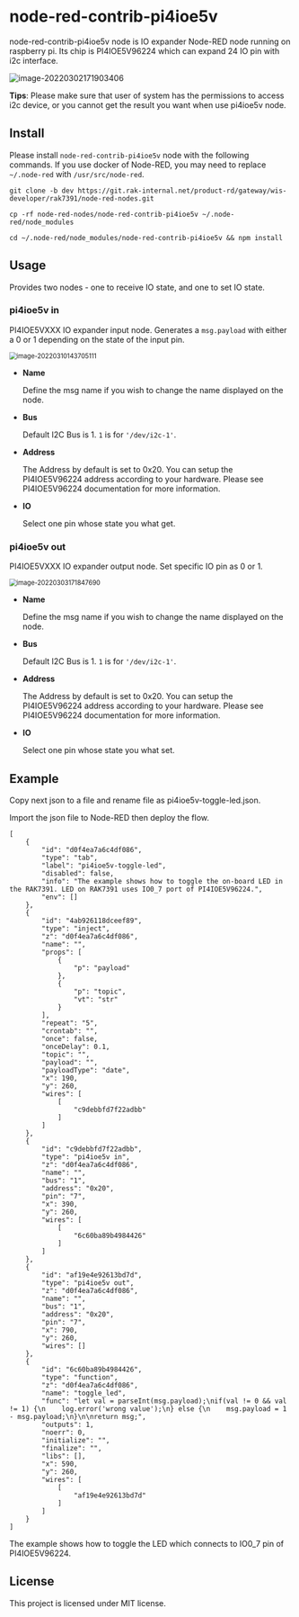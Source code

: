 # node-red-contrib-pi4ioe5v

node-red-contrib-pi4ioe5v node is  IO expander Node-RED node running on raspberry pi.  Its chip is  PI4IOE5V96224 which can expand 24 IO pin with i2c interface.

![image-20220302171903406](assets/image-20220302171903406.png)

**Tips**: Please make sure that user of system has the permissions to access i2c device, or  you cannot get  the result you want when use  pi4ioe5v node.

## Install

Please install `node-red-contrib-pi4ioe5v` node with the following commands. If you use docker of Node-RED, you may need to replace `~/.node-red` with `/usr/src/node-red`.

```
git clone -b dev https://git.rak-internal.net/product-rd/gateway/wis-developer/rak7391/node-red-nodes.git
```

```
cp -rf node-red-nodes/node-red-contrib-pi4ioe5v ~/.node-red/node_modules
```

```
cd ~/.node-red/node_modules/node-red-contrib-pi4ioe5v && npm install
```



## Usage

Provides two nodes - one to receive IO state, and one to set IO state.

### pi4ioe5v in

PI4IOE5VXXX IO expander input node. Generates a `msg.payload` with either a 0 or 1 depending on the state of the input pin.

<img src="assets/image-20220310143705111.png" alt="image-20220310143705111" style="zoom:80%;" />

- **Name**

  Define the msg name if you wish to change the name displayed on the node.

- **Bus**

  Default I2C Bus is 1.  `1` is for `'/dev/i2c-1'`.

- **Address**

  The Address by default is set to 0x20. You can setup the PI4IOE5V96224 address according to your hardware. Please see  PI4IOE5V96224 documentation for more information.

- **IO**

  Select one pin whose state you what get.



### pi4ioe5v out

PI4IOE5VXXX IO expander output node. Set specific IO pin as  0 or 1. 

<img src="assets/image-20220303171847690.png" alt="image-20220303171847690" style="zoom:80%;" />

- **Name**

  Define the msg name if you wish to change the name displayed on the node.

- **Bus**

  Default I2C Bus is 1.  `1` is for `'/dev/i2c-1'`.

- **Address**

  The Address by default is set to 0x20. You can setup the PI4IOE5V96224 address according to your hardware. Please see  PI4IOE5V96224 documentation for more information.

- **IO**

  Select one pin whose state you what set.



## Example

Copy next json to a file and rename file as pi4ioe5v-toggle-led.json.

Import the json file to Node-RED then deploy the flow.

```
[
    {
        "id": "d0f4ea7a6c4df086",
        "type": "tab",
        "label": "pi4ioe5v-toggle-led",
        "disabled": false,
        "info": "The example shows how to toggle the on-board LED in the RAK7391. LED on RAK7391 uses IO0_7 port of PI4IOE5V96224.",
        "env": []
    },
    {
        "id": "4ab926118dceef89",
        "type": "inject",
        "z": "d0f4ea7a6c4df086",
        "name": "",
        "props": [
            {
                "p": "payload"
            },
            {
                "p": "topic",
                "vt": "str"
            }
        ],
        "repeat": "5",
        "crontab": "",
        "once": false,
        "onceDelay": 0.1,
        "topic": "",
        "payload": "",
        "payloadType": "date",
        "x": 190,
        "y": 260,
        "wires": [
            [
                "c9debbfd7f22adbb"
            ]
        ]
    },
    {
        "id": "c9debbfd7f22adbb",
        "type": "pi4ioe5v in",
        "z": "d0f4ea7a6c4df086",
        "name": "",
        "bus": "1",
        "address": "0x20",
        "pin": "7",
        "x": 390,
        "y": 260,
        "wires": [
            [
                "6c60ba89b4984426"
            ]
        ]
    },
    {
        "id": "af19e4e92613bd7d",
        "type": "pi4ioe5v out",
        "z": "d0f4ea7a6c4df086",
        "name": "",
        "bus": "1",
        "address": "0x20",
        "pin": "7",
        "x": 790,
        "y": 260,
        "wires": []
    },
    {
        "id": "6c60ba89b4984426",
        "type": "function",
        "z": "d0f4ea7a6c4df086",
        "name": "toggle_led",
        "func": "let val = parseInt(msg.payload);\nif(val != 0 && val != 1) {\n    log.error('wrong value');\n} else {\n    msg.payload = 1 - msg.payload;\n}\n\nreturn msg;",
        "outputs": 1,
        "noerr": 0,
        "initialize": "",
        "finalize": "",
        "libs": [],
        "x": 590,
        "y": 260,
        "wires": [
            [
                "af19e4e92613bd7d"
            ]
        ]
    }
]
```

The example shows how to toggle the LED which connects to IO0_7 pin of PI4IOE5V96224.



## License

This project is licensed under MIT license.
